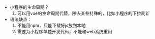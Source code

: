 - 小程序的生命周期？
    1. 可以用vue的生命周期代替，除去某些特殊的，比如小程序的下拉刷新
- 语法缺点：
    1. 不能用npm，只能下载好js放到本地
    2. 需要为小程序单独开发代码，不能和web系统重用